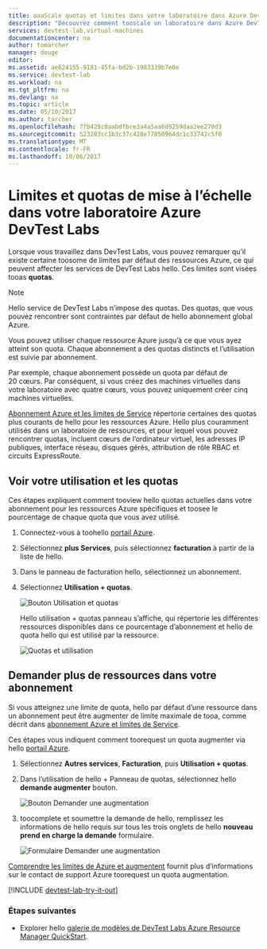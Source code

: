 ```yaml
---
title: aaaScale quotas et limites dans votre laboratoire dans Azure DevTest Labs | Documents Microsoft
description: "Découvrez comment tooscale un laboratoire dans Azure DevTest Labs"
services: devtest-lab,virtual-machines
documentationcenter: na
author: tomarcher
manager: douge
editor: 
ms.assetid: ae624155-9181-45fa-bd2b-1983339b7e0e
ms.service: devtest-lab
ms.workload: na
ms.tgt_pltfrm: na
ms.devlang: na
ms.topic: article
ms.date: 05/10/2017
ms.author: tarcher
ms.openlocfilehash: 7fb429c0aabdfbce3a4a5aa6d9259daa2ee270d3
ms.sourcegitcommit: 523283cc1b3c37c428e77850964dc1c33742c5f0
ms.translationtype: MT
ms.contentlocale: fr-FR
ms.lasthandoff: 10/06/2017
---
```

# <a name="scale-quotas-and-limits-in-devtest-labs"></a>Limites et quotas de mise à l’échelle dans votre laboratoire Azure DevTest Labs
Lorsque vous travaillez dans DevTest Labs, vous pouvez remarquer qu’il existe certaine toosome de limites par défaut des ressources Azure, ce qui peuvent affecter les services de DevTest Labs hello. Ces limites sont visées tooas **quotas**.

> [!NOTE]
> Hello service de DevTest Labs n’impose des quotas. Des quotas, que vous pouvez rencontrer sont contraintes par défaut de hello abonnement global Azure.

Vous pouvez utiliser chaque ressource Azure jusqu’à ce que vous ayez atteint son quota. Chaque abonnement a des quotas distincts et l’utilisation est suivie par abonnement.

Par exemple, chaque abonnement possède un quota par défaut de 20 cœurs. Par conséquent, si vous créez des machines virtuelles dans votre laboratoire avec quatre cœurs, vous pouvez uniquement créer cinq machines virtuelles. 

[Abonnement Azure et les limites de Service](https://docs.microsoft.com/azure/azure-subscription-service-limits) répertorie certaines des quotas plus courants de hello pour les ressources Azure. Hello plus couramment utilisés dans un laboratoire de ressources, et pour lequel vous pouvez rencontrer quotas, incluent cœurs de l’ordinateur virtuel, les adresses IP publiques, interface réseau, disques gérés, attribution de rôle RBAC et circuits ExpressRoute.

## <a name="view-your-usage-and-quotas"></a>Voir votre utilisation et les quotas
Ces étapes expliquent comment tooview hello quotas actuelles dans votre abonnement pour les ressources Azure spécifiques et toosee le pourcentage de chaque quota que vous avez utilisé.

1. Connectez-vous à toohello [portail Azure](http://go.microsoft.com/fwlink/p/?LinkID=525040).
1. Sélectionnez **plus Services**, puis sélectionnez **facturation** à partir de la liste de hello.
1. Dans le panneau de facturation hello, sélectionnez un abonnement.
4. Sélectionnez **Utilisation + quotas**.

   ![Bouton Utilisation et quotas](./media/devtest-lab-scale-lab/devtestlab-usage-and-quotas.png)

   Hello utilisation + quotas panneau s’affiche, qui répertorie les différentes ressources disponibles dans ce pourcentage d’abonnement et hello de quota hello qui est utilisé par la ressource.

   ![Quotas et utilisation](./media/devtest-lab-scale-lab/devtestlab-view-quotas.png)

## <a name="requesting-more-resources-in-your-subscription"></a>Demander plus de ressources dans votre abonnement
Si vous atteignez une limite de quota, hello par défaut d’une ressource dans un abonnement peut être augmenter de limite maximale de tooa, comme décrit dans [abonnement Azure et limites de Service](https://docs.microsoft.com/azure/azure-subscription-service-limits).

Ces étapes vous indiquent comment toorequest un quota augmenter via hello [portail Azure](http://go.microsoft.com/fwlink/p/?LinkID=525040).

1. Sélectionnez **Autres services**, **Facturation**, puis **Utilisation + quotas**.
1. Dans l’utilisation de hello + Panneau de quotas, sélectionnez hello **demande augmenter** bouton.

   ![Bouton Demander une augmentation](./media/devtest-lab-scale-lab/devtestlab-request-increase.png)

1. toocomplete et soumettre la demande de hello, remplissez les informations de hello requis sur tous les trois onglets de hello **nouveau prend en charge la demande** formulaire.

   ![Formulaire Demander une augmentation](./media/devtest-lab-scale-lab/devtestlab-support-form.png)

[Comprendre les limites de Azure et augmentent](https://azure.microsoft.com/blog/azure-limits-quotas-increase-requests/) fournit plus d’informations sur le contact de support Azure toorequest un quota augmentation.



[!INCLUDE [devtest-lab-try-it-out](../../includes/devtest-lab-try-it-out.md)]

### <a name="next-steps"></a>Étapes suivantes
* Explorer hello [galerie de modèles de DevTest Labs Azure Resource Manager QuickStart](https://github.com/Azure/azure-devtestlab/tree/master/Samples).
